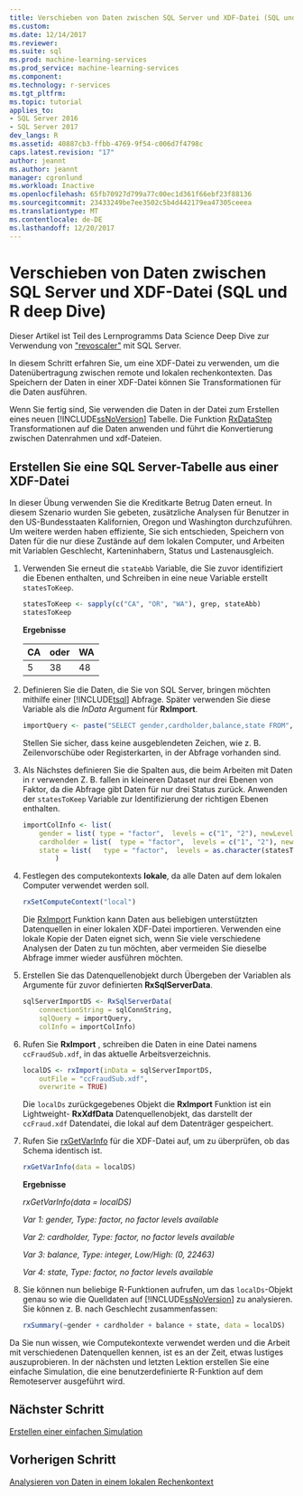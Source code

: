 ```yaml
---
title: Verschieben von Daten zwischen SQL Server und XDF-Datei (SQL und R deep Dive) | Microsoft Docs
ms.custom: 
ms.date: 12/14/2017
ms.reviewer: 
ms.suite: sql
ms.prod: machine-learning-services
ms.prod_service: machine-learning-services
ms.component: 
ms.technology: r-services
ms.tgt_pltfrm: 
ms.topic: tutorial
applies_to:
- SQL Server 2016
- SQL Server 2017
dev_langs: R
ms.assetid: 40887cb3-ffbb-4769-9f54-c006d7f4798c
caps.latest.revision: "17"
author: jeannt
ms.author: jeannt
manager: cgronlund
ms.workload: Inactive
ms.openlocfilehash: 65fb70927d799a77c00ec1d361f66ebf23f88136
ms.sourcegitcommit: 23433249be7ee3502c5b4d442179ea47305ceeea
ms.translationtype: MT
ms.contentlocale: de-DE
ms.lasthandoff: 12/20/2017
---
```

# <a name="move-data-between-sql-server-and-xdf-file-sql-and-r-deep-dive"></a>Verschieben von Daten zwischen SQL Server und XDF-Datei (SQL und R deep Dive)

Dieser Artikel ist Teil des Lernprogramms Data Science Deep Dive zur Verwendung von ["revoscaler"](https://docs.microsoft.com/machine-learning-server/r-reference/revoscaler/revoscaler) mit SQL Server.

In diesem Schritt erfahren Sie, um eine XDF-Datei zu verwenden, um die Datenübertragung zwischen remote und lokalen rechenkontexten. Das Speichern der Daten in einer XDF-Datei können Sie Transformationen für die Daten ausführen.

Wenn Sie fertig sind, Sie verwenden die Daten in der Datei zum Erstellen eines neuen [!INCLUDE[ssNoVersion](../../includes/ssnoversion-md.md)] Tabelle. Die Funktion [RxDataStep](https://docs.microsoft.com/machine-learning-server/r-reference/revoscaler/rxdatastep) Transformationen auf die Daten anwenden und führt die Konvertierung zwischen Datenrahmen und xdf-Dateien.
  
## <a name="create-a-sql-server-table-from-an-xdf-file"></a>Erstellen Sie eine SQL Server-Tabelle aus einer XDF-Datei

In dieser Übung verwenden Sie die Kreditkarte Betrug Daten erneut. In diesem Szenario wurden Sie gebeten, zusätzliche Analysen für Benutzer in den US-Bundesstaaten Kalifornien, Oregon und Washington durchzuführen. Um weitere werden haben effiziente, Sie sich entschieden, Speichern von Daten für die nur diese Zustände auf dem lokalen Computer, und Arbeiten mit Variablen Geschlecht, Karteninhabern, Status und Lastenausgleich.

1. Verwenden Sie erneut die `stateAbb` Variable, die Sie zuvor identifiziert die Ebenen enthalten, und Schreiben in eine neue Variable erstellt `statesToKeep`.
  
    ```R
    statesToKeep <- sapply(c("CA", "OR", "WA"), grep, stateAbb)
    statesToKeep
    ```
    **Ergebnisse**
    
    CA|oder|WA
    ----|----|----
    5|38|48
    
2. Definieren Sie die Daten, die Sie von SQL Server, bringen möchten mithilfe einer [!INCLUDE[tsql](../../includes/tsql-md.md)] Abfrage.  Später verwenden Sie diese Variable als die *InData* Argument für **RxImport**.
  
    ```R
    importQuery <- paste("SELECT gender,cardholder,balance,state FROM",  sqlFraudTable,  "WHERE (state = 5 OR state = 38 OR state = 48)")
    ```
  
    Stellen Sie sicher, dass keine ausgeblendeten Zeichen, wie z. B. Zeilenvorschübe oder Registerkarten, in der Abfrage vorhanden sind.
  
3. Als Nächstes definieren Sie die Spalten aus, die beim Arbeiten mit Daten in r verwenden Z. B. fallen in kleineren Dataset nur drei Ebenen von Faktor, da die Abfrage gibt Daten für nur drei Status zurück.  Anwenden der `statesToKeep` Variable zur Identifizierung der richtigen Ebenen enthalten.
  
    ```R
    importColInfo <- list(
        gender = list( type = "factor",  levels = c("1", "2"), newLevels = c("Male", "Female")),
        cardholder = list(  type = "factor",  levels = c("1", "2"), newLevels = c("Principal", "Secondary")),
        state = list(   type = "factor",  levels = as.character(statesToKeep), newLevels = names(statesToKeep))
            )
    ```
  
4. Festlegen des computekontexts **lokale**, da alle Daten auf dem lokalen Computer verwendet werden soll.
  
    ```R
    rxSetComputeContext("local")
    ```
    
    Die [RxImport](https://docs.microsoft.com/machine-learning-server/r-reference/revoscaler/rxsqlserverdata) Funktion kann Daten aus beliebigen unterstützten Datenquellen in einer lokalen XDF-Datei importieren. Verwenden eine lokale Kopie der Daten eignet sich, wenn Sie viele verschiedene Analysen der Daten zu tun möchten, aber vermeiden Sie dieselbe Abfrage immer wieder ausführen möchten.

5. Erstellen Sie das Datenquellenobjekt durch Übergeben der Variablen als Argumente für zuvor definierten **RxSqlServerData**.
  
    ```R
    sqlServerImportDS <- RxSqlServerData(
        connectionString = sqlConnString,
        sqlQuery = importQuery,
        colInfo = importColInfo)
    ```
  
6. Rufen Sie **RxImport** , schreiben die Daten in eine Datei namens `ccFraudSub.xdf`, in das aktuelle Arbeitsverzeichnis.
  
    ```R
    localDS <- rxImport(inData = sqlServerImportDS,
        outFile = "ccFraudSub.xdf",
        overwrite = TRUE)
    ```
  
    Die `localDs` zurückgegebenes Objekt die **RxImport** Funktion ist ein Lightweight- **RxXdfData** Datenquellenobjekt, das darstellt der `ccFraud.xdf` Datendatei, die lokal auf dem Datenträger gespeichert.
  
7. Rufen Sie [rxGetVarInfo](https://docs.microsoft.com/machine-learning-server/r-reference/revoscaler/rxgetvarinfoxdf) für die XDF-Datei auf, um zu überprüfen, ob das Schema identisch ist.
  
    ```R
    rxGetVarInfo(data = localDS)
    ```

    **Ergebnisse**
    
    *rxGetVarInfo(data = localDS)*

    *Var 1: gender, Type: factor, no factor levels available*

    *Var 2: cardholder, Type: factor, no factor levels available*

    *Var 3: balance, Type: integer, Low/High: (0, 22463)*

    *Var 4: state, Type: factor, no factor levels available*
  
8. Sie können nun beliebige R-Funktionen aufrufen, um das `localDs`-Objekt genau so wie die Quelldaten auf [!INCLUDE[ssNoVersion](../../includes/ssnoversion-md.md)] zu analysieren. Sie können z. B. nach Geschlecht zusammenfassen:
  
    ```R
    rxSummary(~gender + cardholder + balance + state, data = localDS)
    ```

Da Sie nun wissen, wie Computekontexte verwendet werden und die Arbeit mit verschiedenen Datenquellen kennen, ist es an der Zeit, etwas lustiges auszuprobieren. In der nächsten und letzten Lektion erstellen Sie eine einfache Simulation, die eine benutzerdefinierte R-Funktion auf dem Remoteserver ausgeführt wird.

## <a name="next-step"></a>Nächster Schritt

[Erstellen einer einfachen Simulation](../../advanced-analytics/tutorials/deepdive-create-a-simple-simulation.md)

## <a name="previous-step"></a>Vorherigen Schritt

[Analysieren von Daten in einem lokalen Rechenkontext](../../advanced-analytics/tutorials/deepdive-analyze-data-in-local-compute-context.md)



